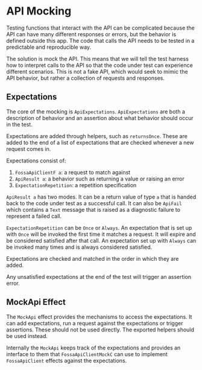 # API Mocking

Testing functions that interact with the API can be complicated because the API can have many different responses or errors, but the behavior is defined outside this app.  The code that calls the API needs to be tested in a predictable and reproducible way.

The solution is mock the API.  This means that we will tell the test harness how to interpret calls to the API so that the code under test can experience different scenarios.  This is not a fake API, which would seek to mimic the API behavior, but rather a collection of requests and responses.

## Expectations

The core of the mocking is `ApiExpectations`.  `ApiExpectations` are both a description of behavior and an assertion about what behavior should occur in the test.

Expectations are added through helpers, such as `returnsOnce`.  These are added to the end of a list of expectations that are checked whenever a new request comes in.

Expectations consist of:
1. `FossaApiClientF a`: a request to match against
2. `ApiResult a`: a behavior such as returning a value or raising an error
3. `ExpectationRepetition`: a repetition specification

`ApiResult a` has two modes.  It can be a return value of type `a` that is handed back to the code under test as a successful call.  It can also be `ApiFail` which contains a `Text` message that is raised as a diagnostic failure to represent a failed call.

`ExpectationRepetition` can be `Once` or `Always`.  An expectation that is set up with `Once` will be invoked the first time it matches a request.  It will expire and be considered satisfied after that call.  An expectation set up with `Always` can be invoked many times and is always considered satisfied.

Expectations are checked and matched in the order in which they are added.

Any unsatisfied expectations at the end of the test will trigger an assertion error.

## MockApi Effect

The `MockApi` effect provides the mechanisms to access the expectations.  It can add expectations, run a request against the expectations or trigger assertions.  These should not be used directly.  The exported helpers should be used instead.

Internally the `MockApi` keeps track of the expectations and provides an interface to them that `FossaApiClientMockC` can use to implement `FossaApiClient` effects against the expectations.

